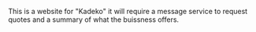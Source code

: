 This is a website for "Kadeko" it will require a message service to request quotes and a summary of what the buissness offers.
